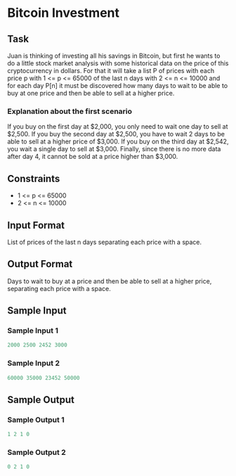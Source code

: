 # Bitcoin Investment

## Task

Juan is thinking of investing all his savings in Bitcoin, but first 
he wants to do a little stock market analysis with some historical 
data on the price of this cryptocurrency in dollars. For that it will 
take a list P of prices with each price p with 1 <= p <= 65000 of the 
last n days with 2 <= n <= 10000 and for each day P[n] it must be discovered 
how many days to wait to be able to buy at one price and then be able to 
sell at a higher price.

### Explanation about the first scenario
If you buy on the first day at $2,000, you only need to wait one day 
to sell at $2,500. If you buy the second day at $2,500, you have to wait 
2 days to be able to sell at a higher price of $3,000. If you buy on the 
third day at $2,542, you wait a single day to sell at $3,000. Finally, 
since there is no more data after day 4, it cannot be sold at a price higher 
than $3,000.

## Constraints

- 1 <= p <= 65000
- 2 <= n <= 10000

## Input Format

List of prices of the last n days separating each 
price with a space.

## Output Format

Days to wait to buy at a price and then be able to 
sell at a higher price, separating each price with a space.

## Sample Input

### Sample Input 1
```java {.highlight .highlight-source-java .bg-black}
2000 2500 2452 3000
```
### Sample Input 2
```java {.highlight .highlight-source-java .bg-black}
60000 35000 23452 50000
```

## Sample Output

### Sample Output 1
```java {.highlight .highlight-source-java .bg-black}
1 2 1 0
```
### Sample Output 2
```java {.highlight .highlight-source-java .bg-black}
0 2 1 0
```